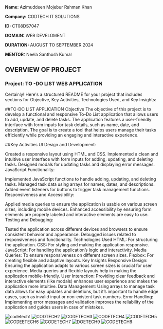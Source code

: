 **Name:** Azimuddeen Mojebur Rahman Khan

**Company:** CODTECH IT SOLUTIONS 

**ID:** CT08DS7047

**DOMAIN:** WEB DEVELOMENT

**DURATION:** AUGUST TO SEPTEMBER 2024

**MENTOR:** Neela Santhosh Kumar

## OVERVIEW OF PROJECT

### Project: TO -DO LIST WEB APPLICATION

Certainly! Here's a structured README for your project that includes sections for Objective, Key Activities, Technologies Used, and Key Insights:

##TO-DO LIST APPLICATION
Objective
The objective of this project is to develop a functional and responsive To-Do List application that allows users to add, update, and delete tasks. The application features a user-friendly interface with form inputs for task details, such as name, date, and description. The goal is to create a tool that helps users manage their tasks efficiently while providing an engaging and interactive experience.

##Key Activities
UI Design and Development:

Created a responsive layout using HTML and CSS.
Implemented a clean and intuitive user interface with form inputs for adding, updating, and deleting tasks.
Designed modals for updating tasks and displaying error messages.
JavaScript Functionality:

Implemented JavaScript functions to handle adding, updating, and deleting tasks.
Managed task data using arrays for names, dates, and descriptions.
Added event listeners for buttons to trigger task management functions.
Responsiveness and Accessibility:

Applied media queries to ensure the application is usable on various screen sizes, including mobile devices.
Enhanced accessibility by ensuring form elements are properly labeled and interactive elements are easy to use.
Testing and Debugging:

Tested the application across different devices and browsers to ensure consistent behavior and appearance.
Debugged issues related to responsiveness and functionality.
Technologies Used
HTML: For structuring the application.
CSS: For styling and making the application responsive.
JavaScript: For handling the application’s logic and interactivity.
Media Queries: To ensure responsiveness on different screen sizes.
Flexbox: For creating flexible and adaptive layouts.
Key Insights
Responsive Design: Ensuring the application adapts to various screen sizes is crucial for user experience. Media queries and flexible layouts help in making the application mobile-friendly.
User Interaction: Providing clear feedback and interactive elements (like modals) enhances user experience and makes the application more intuitive.
Data Management: Using arrays to manage task data allows for easy updates and deletions, but it’s important to handle edge cases, such as invalid input or non-existent task numbers.
Error Handling: Implementing error messages and validation improves the reliability of the application and guides users in case of mistakes.



![codetech1](https://github.com/user-attachments/assets/dad2e802-9dcb-4cec-b8c1-f7e0e3ea38b6)
![CODTECH2](https://github.com/user-attachments/assets/f4a16515-c5b9-44da-8a39-8c3e5337ac5e)
![CODETECH3](https://github.com/user-attachments/assets/729440be-610e-42c3-8803-73a2a0601d5a)
![CODETECH4](https://github.com/user-attachments/assets/e48df361-083d-4b3b-ae03-3d8825b606cb)
![CODETECH5](https://github.com/user-attachments/assets/ef71da89-d8dd-4100-88b1-b375100f9dc4)
![CODEETECH6](https://github.com/user-attachments/assets/4a6c8662-9dc8-4955-828e-19fc81852fb6)
![CODETECH7](https://github.com/user-attachments/assets/8bdb19d5-588c-4c98-a96f-26a7e155b339)
![DOETECH9](https://github.com/user-attachments/assets/7d40e63f-214a-4121-a52a-bab0cac5a984)
![CODETECH8](https://github.com/user-attachments/assets/876e2b98-ab1a-4850-951c-0ee192fc76bf)

